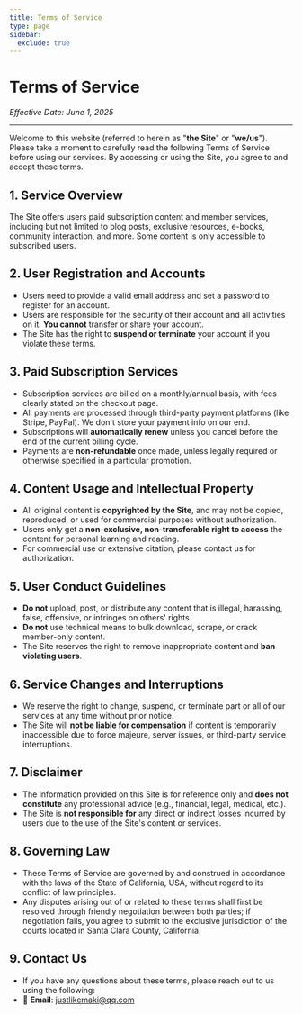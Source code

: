 ```yaml
---
title: Terms of Service
type: page
sidebar:
  exclude: true
---
```

# Terms of Service

*Effective Date: June 1, 2025*

---

Welcome to this website (referred to herein as "**the Site**" or "**we/us**"). Please take a moment to carefully read the following Terms of Service before using our services. By accessing or using the Site, you agree to and accept these terms.

## 1. Service Overview
The Site offers users paid subscription content and member services, including but not limited to blog posts, exclusive resources, e-books, community interaction, and more. Some content is only accessible to subscribed users.

## 2. User Registration and Accounts
- Users need to provide a valid email address and set a password to register for an account.
- Users are responsible for the security of their account and all activities on it. **You cannot** transfer or share your account.
- The Site has the right to **suspend or terminate** your account if you violate these terms.

## 3. Paid Subscription Services
- Subscription services are billed on a monthly/annual basis, with fees clearly stated on the checkout page.
- All payments are processed through third-party payment platforms (like Stripe, PayPal). We don't store your payment info on our end.
- Subscriptions will **automatically renew** unless you cancel before the end of the current billing cycle.
- Payments are **non-refundable** once made, unless legally required or otherwise specified in a particular promotion.

## 4. Content Usage and Intellectual Property
- All original content is **copyrighted by the Site**, and may not be copied, reproduced, or used for commercial purposes without authorization.
- Users only get a **non-exclusive, non-transferable right to access** the content for personal learning and reading.
- For commercial use or extensive citation, please contact us for authorization.

## 5. User Conduct Guidelines
- **Do not** upload, post, or distribute any content that is illegal, harassing, false, offensive, or infringes on others' rights.
- **Do not** use technical means to bulk download, scrape, or crack member-only content.
- The Site reserves the right to remove inappropriate content and **ban violating users**.

## 6. Service Changes and Interruptions
- We reserve the right to change, suspend, or terminate part or all of our services at any time without prior notice.
- The Site will **not be liable for compensation** if content is temporarily inaccessible due to force majeure, server issues, or third-party service interruptions.

## 7. Disclaimer
- The information provided on this Site is for reference only and **does not constitute** any professional advice (e.g., financial, legal, medical, etc.).
- The Site is **not responsible for** any direct or indirect losses incurred by users due to the use of the Site's content or services.

## 8. Governing Law
- These Terms of Service are governed by and construed in accordance with the laws of the State of California, USA, without regard to its conflict of law principles.
- Any disputes arising out of or related to these terms shall first be resolved through friendly negotiation between both parties; if negotiation fails, you agree to submit to the exclusive jurisdiction of the courts located in Santa Clara County, California.

## 9. Contact Us
- If you have any questions about these terms, please reach out to us using the following:
- 📧 **Email**: [justlikemaki@qq.com](mailto:justlikemaki@qq.com)